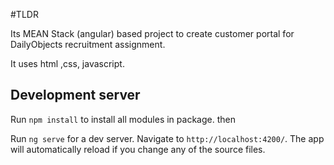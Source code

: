 #TLDR

Its MEAN Stack (angular) based project to create customer portal for DailyObjects recruitment assignment.

It uses html ,css, javascript.

## Development server

Run `npm install` to install all modules in package. then

Run `ng serve` for a dev server. Navigate to `http://localhost:4200/`. The app will automatically reload if you change any of the source files.

